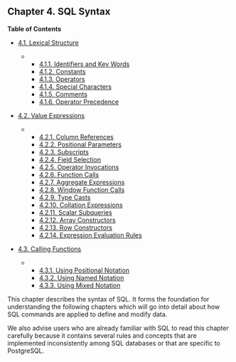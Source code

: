 ## Chapter 4. SQL Syntax

**Table of Contents**

* [4.1. Lexical Structure](sql-syntax-lexical)

  * *   [4.1.1. Identifiers and Key Words](sql-syntax-lexical#SQL-SYNTAX-IDENTIFIERS)
    * [4.1.2. Constants](sql-syntax-lexical#SQL-SYNTAX-CONSTANTS)
    * [4.1.3. Operators](sql-syntax-lexical#SQL-SYNTAX-OPERATORS)
    * [4.1.4. Special Characters](sql-syntax-lexical#SQL-SYNTAX-SPECIAL-CHARS)
    * [4.1.5. Comments](sql-syntax-lexical#SQL-SYNTAX-COMMENTS)
    * [4.1.6. Operator Precedence](sql-syntax-lexical#SQL-PRECEDENCE)

* [4.2. Value Expressions](sql-expressions)

  * *   [4.2.1. Column References](sql-expressions#SQL-EXPRESSIONS-COLUMN-REFS)
    * [4.2.2. Positional Parameters](sql-expressions#SQL-EXPRESSIONS-PARAMETERS-POSITIONAL)
    * [4.2.3. Subscripts](sql-expressions#SQL-EXPRESSIONS-SUBSCRIPTS)
    * [4.2.4. Field Selection](sql-expressions#FIELD-SELECTION)
    * [4.2.5. Operator Invocations](sql-expressions#SQL-EXPRESSIONS-OPERATOR-CALLS)
    * [4.2.6. Function Calls](sql-expressions#SQL-EXPRESSIONS-FUNCTION-CALLS)
    * [4.2.7. Aggregate Expressions](sql-expressions#SYNTAX-AGGREGATES)
    * [4.2.8. Window Function Calls](sql-expressions#SYNTAX-WINDOW-FUNCTIONS)
    * [4.2.9. Type Casts](sql-expressions#SQL-SYNTAX-TYPE-CASTS)
    * [4.2.10. Collation Expressions](sql-expressions#SQL-SYNTAX-COLLATE-EXPRS)
    * [4.2.11. Scalar Subqueries](sql-expressions#SQL-SYNTAX-SCALAR-SUBQUERIES)
    * [4.2.12. Array Constructors](sql-expressions#SQL-SYNTAX-ARRAY-CONSTRUCTORS)
    * [4.2.13. Row Constructors](sql-expressions#SQL-SYNTAX-ROW-CONSTRUCTORS)
    * [4.2.14. Expression Evaluation Rules](sql-expressions#SYNTAX-EXPRESS-EVAL)

* [4.3. Calling Functions](sql-syntax-calling-funcs)

  * *   [4.3.1. Using Positional Notation](sql-syntax-calling-funcs#SQL-SYNTAX-CALLING-FUNCS-POSITIONAL)
    * [4.3.2. Using Named Notation](sql-syntax-calling-funcs#SQL-SYNTAX-CALLING-FUNCS-NAMED)
    * [4.3.3. Using Mixed Notation](sql-syntax-calling-funcs#SQL-SYNTAX-CALLING-FUNCS-MIXED)

This chapter describes the syntax of SQL. It forms the foundation for understanding the following chapters which will go into detail about how SQL commands are applied to define and modify data.

We also advise users who are already familiar with SQL to read this chapter carefully because it contains several rules and concepts that are implemented inconsistently among SQL databases or that are specific to PostgreSQL.